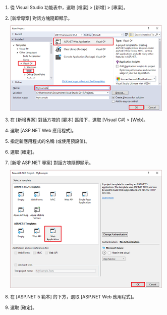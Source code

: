 1. 從 Visual Studio 功能表中，選取 [檔案] > [新增] > [專案]。

1. [新增專案] 對話方塊隨即顯示。

	![[新增專案] 對話方塊](./media/create-aspnet5-app/create-web-app.png)

1. 在 [新增專案] 對話方塊的 [範本] 區段下，選取 [Visual C#] > [Web]。

1. 選取 [ASP.NET Web 應用程式]。

1. 指定新應用程式的名稱 (或使用預設值)。

1. 選取 [確定]。

1. [新增 ASP.NET 專案] 對話方塊隨即顯示。

	![[新增 ASP.NET 專案] 對話方塊](./media/create-aspnet5-app/choose-template.png)

1. 在 [ASP.NET 5 範本] 的下方，選取 [ASP.NET Web 應用程式]。

1. 選取 [確定]。

<!---HONumber=AcomDC_0608_2016-->